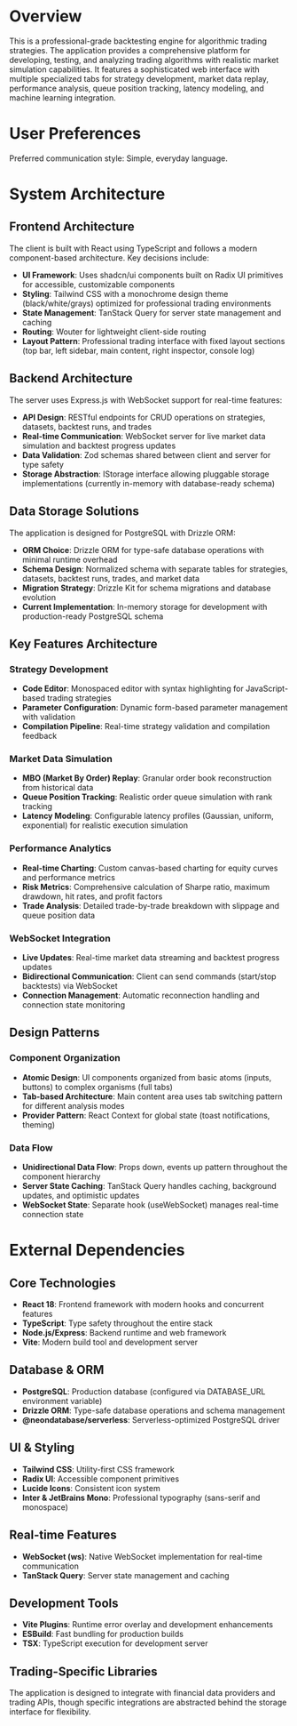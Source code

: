 # Overview

This is a professional-grade backtesting engine for algorithmic trading strategies. The application provides a comprehensive platform for developing, testing, and analyzing trading algorithms with realistic market simulation capabilities. It features a sophisticated web interface with multiple specialized tabs for strategy development, market data replay, performance analysis, queue position tracking, latency modeling, and machine learning integration.

# User Preferences

Preferred communication style: Simple, everyday language.

# System Architecture

## Frontend Architecture
The client is built with React using TypeScript and follows a modern component-based architecture. Key decisions include:

- **UI Framework**: Uses shadcn/ui components built on Radix UI primitives for accessible, customizable components
- **Styling**: Tailwind CSS with a monochrome design theme (black/white/grays) optimized for professional trading environments
- **State Management**: TanStack Query for server state management and caching
- **Routing**: Wouter for lightweight client-side routing
- **Layout Pattern**: Professional trading interface with fixed layout sections (top bar, left sidebar, main content, right inspector, console log)

## Backend Architecture
The server uses Express.js with WebSocket support for real-time features:

- **API Design**: RESTful endpoints for CRUD operations on strategies, datasets, backtest runs, and trades
- **Real-time Communication**: WebSocket server for live market data simulation and backtest progress updates
- **Data Validation**: Zod schemas shared between client and server for type safety
- **Storage Abstraction**: IStorage interface allowing pluggable storage implementations (currently in-memory with database-ready schema)

## Data Storage Solutions
The application is designed for PostgreSQL with Drizzle ORM:

- **ORM Choice**: Drizzle ORM for type-safe database operations with minimal runtime overhead
- **Schema Design**: Normalized schema with separate tables for strategies, datasets, backtest runs, trades, and market data
- **Migration Strategy**: Drizzle Kit for schema migrations and database evolution
- **Current Implementation**: In-memory storage for development with production-ready PostgreSQL schema

## Key Features Architecture

### Strategy Development
- **Code Editor**: Monospaced editor with syntax highlighting for JavaScript-based trading strategies
- **Parameter Configuration**: Dynamic form-based parameter management with validation
- **Compilation Pipeline**: Real-time strategy validation and compilation feedback

### Market Data Simulation
- **MBO (Market By Order) Replay**: Granular order book reconstruction from historical data
- **Queue Position Tracking**: Realistic order queue simulation with rank tracking
- **Latency Modeling**: Configurable latency profiles (Gaussian, uniform, exponential) for realistic execution simulation

### Performance Analytics
- **Real-time Charting**: Custom canvas-based charting for equity curves and performance metrics
- **Risk Metrics**: Comprehensive calculation of Sharpe ratio, maximum drawdown, hit rates, and profit factors
- **Trade Analysis**: Detailed trade-by-trade breakdown with slippage and queue position data

### WebSocket Integration
- **Live Updates**: Real-time market data streaming and backtest progress updates
- **Bidirectional Communication**: Client can send commands (start/stop backtests) via WebSocket
- **Connection Management**: Automatic reconnection handling and connection state monitoring

## Design Patterns

### Component Organization
- **Atomic Design**: UI components organized from basic atoms (inputs, buttons) to complex organisms (full tabs)
- **Tab-based Architecture**: Main content area uses tab switching pattern for different analysis modes
- **Provider Pattern**: React Context for global state (toast notifications, theming)

### Data Flow
- **Unidirectional Data Flow**: Props down, events up pattern throughout the component hierarchy
- **Server State Caching**: TanStack Query handles caching, background updates, and optimistic updates
- **WebSocket State**: Separate hook (useWebSocket) manages real-time connection state

# External Dependencies

## Core Technologies
- **React 18**: Frontend framework with modern hooks and concurrent features
- **TypeScript**: Type safety throughout the entire stack
- **Node.js/Express**: Backend runtime and web framework
- **Vite**: Modern build tool and development server

## Database & ORM
- **PostgreSQL**: Production database (configured via DATABASE_URL environment variable)
- **Drizzle ORM**: Type-safe database operations and schema management
- **@neondatabase/serverless**: Serverless-optimized PostgreSQL driver

## UI & Styling
- **Tailwind CSS**: Utility-first CSS framework
- **Radix UI**: Accessible component primitives
- **Lucide Icons**: Consistent icon system
- **Inter & JetBrains Mono**: Professional typography (sans-serif and monospace)

## Real-time Features
- **WebSocket (ws)**: Native WebSocket implementation for real-time communication
- **TanStack Query**: Server state management and caching

## Development Tools
- **Vite Plugins**: Runtime error overlay and development enhancements
- **ESBuild**: Fast bundling for production builds
- **TSX**: TypeScript execution for development server

## Trading-Specific Libraries
The application is designed to integrate with financial data providers and trading APIs, though specific integrations are abstracted behind the storage interface for flexibility.
